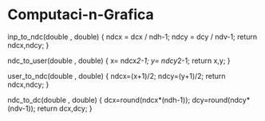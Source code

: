 # Computaci-n-Grafica

inp_to_ndc(double , double)
{
  ndcx = dcx / ndh-1;
  ndcy = dcy / ndv-1;
  return  ndcx,ndcy; 
}

ndc_to_user(double , double)
{
  x= ndcx*2-1;
  y= ndcy*2-1;
  return x,y;
}

user_to_ndc(double , double)
{
  ndcx=(x+1)/2;
  ndcy=(y+1)/2;
  return ndcx,ndcy;
}

ndc_to_dc(double , double)
{
  dcx=round(ndcx*(ndh-1));
  dcy=round(ndcy*(ndv-1));
  return dcx,dcy;
}
